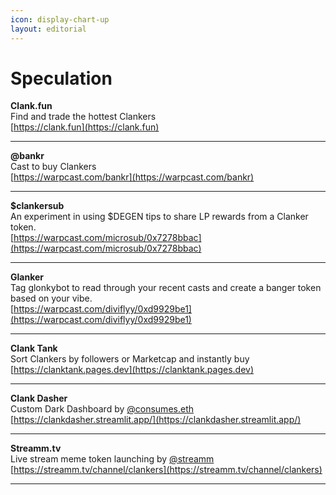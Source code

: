 ```yaml
---
icon: display-chart-up
layout: editorial
---
```


# Speculation

**Clank.fun**\
Find and trade the hottest Clankers\
[https://clank.fun](https://clank.fun)

***

**@bankr**\
Cast to buy Clankers\
[https://warpcast.com/bankr](https://warpcast.com/bankr)

***

**$clankersub**\
An experiment in using $DEGEN tips to share LP rewards from a Clanker token.\
[https://warpcast.com/microsub/0x7278bbac](https://warpcast.com/microsub/0x7278bbac)

***

**Glanker**\
Tag glonkybot to read through your recent casts and create a banger token based on your vibe.\
[https://warpcast.com/diviflyy/0xd9929be1](https://warpcast.com/diviflyy/0xd9929be1)

***

**Clank Tank**\
Sort Clankers by followers or Marketcap and instantly buy\
[https://clanktank.pages.dev](https://clanktank.pages.dev)

***

**Clank Dasher**\
Custom Dark Dashboard by <a href="https://warpcast.com/consumes.eth/0xb4900369">@consumes.eth</a>\
[https://clankdasher.streamlit.app/](https://clankdasher.streamlit.app/)

***

**Streamm.tv**\
Live stream meme token launching by <a href="https://warpcast.com/streamm/0xa4e9d0d2">@streamm</a>\
[https://streamm.tv/channel/clankers](https://streamm.tv/channel/clankers)

***
